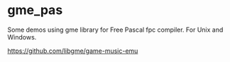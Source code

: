 # gme_pas
Some demos using gme library for Free Pascal fpc compiler.
For Unix and Windows.

https://github.com/libgme/game-music-emu

